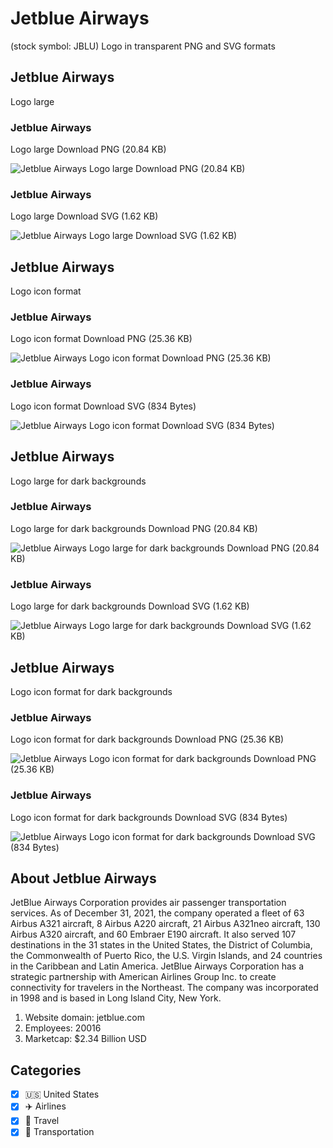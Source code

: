 # Jetblue Airways
 (stock symbol: JBLU) Logo in transparent PNG and SVG formats

## Jetblue Airways
 Logo large

### Jetblue Airways
 Logo large Download PNG (20.84 KB)

![Jetblue Airways
 Logo large Download PNG (20.84 KB)](/img/orig/JBLU_BIG-5d4ebc91.png)

### Jetblue Airways
 Logo large Download SVG (1.62 KB)

![Jetblue Airways
 Logo large Download SVG (1.62 KB)](/img/orig/JBLU_BIG-386ad9cf.svg)

## Jetblue Airways
 Logo icon format

### Jetblue Airways
 Logo icon format Download PNG (25.36 KB)

![Jetblue Airways
 Logo icon format Download PNG (25.36 KB)](/img/orig/JBLU-28755714.png)

### Jetblue Airways
 Logo icon format Download SVG (834 Bytes)

![Jetblue Airways
 Logo icon format Download SVG (834 Bytes)](/img/orig/JBLU-5617f4aa.svg)

## Jetblue Airways
 Logo large for dark backgrounds

### Jetblue Airways
 Logo large for dark backgrounds Download PNG (20.84 KB)

![Jetblue Airways
 Logo large for dark backgrounds Download PNG (20.84 KB)](/img/orig/JBLU_BIG.D-961bb4f8.png)

### Jetblue Airways
 Logo large for dark backgrounds Download SVG (1.62 KB)

![Jetblue Airways
 Logo large for dark backgrounds Download SVG (1.62 KB)](/img/orig/JBLU_BIG.D-f622a661.svg)

## Jetblue Airways
 Logo icon format for dark backgrounds

### Jetblue Airways
 Logo icon format for dark backgrounds Download PNG (25.36 KB)

![Jetblue Airways
 Logo icon format for dark backgrounds Download PNG (25.36 KB)](/img/orig/JBLU.D-4539ee72.png)

### Jetblue Airways
 Logo icon format for dark backgrounds Download SVG (834 Bytes)

![Jetblue Airways
 Logo icon format for dark backgrounds Download SVG (834 Bytes)](/img/orig/JBLU.D-5bd6f6fc.svg)

## About Jetblue Airways


JetBlue Airways Corporation provides air passenger transportation services. As of December 31, 2021, the company operated a fleet of 63 Airbus A321 aircraft, 8 Airbus A220 aircraft, 21 Airbus A321neo aircraft, 130 Airbus A320 aircraft, and 60 Embraer E190 aircraft. It also served 107 destinations in the 31 states in the United States, the District of Columbia, the Commonwealth of Puerto Rico, the U.S. Virgin Islands, and 24 countries in the Caribbean and Latin America. JetBlue Airways Corporation has a strategic partnership with American Airlines Group Inc. to create connectivity for travelers in the Northeast. The company was incorporated in 1998 and is based in Long Island City, New York.

1. Website domain: jetblue.com
2. Employees: 20016
3. Marketcap: $2.34 Billion USD


## Categories
- [x] 🇺🇸 United States
- [x] ✈️ Airlines
- [x] 🌴 Travel
- [x] 🚚 Transportation
